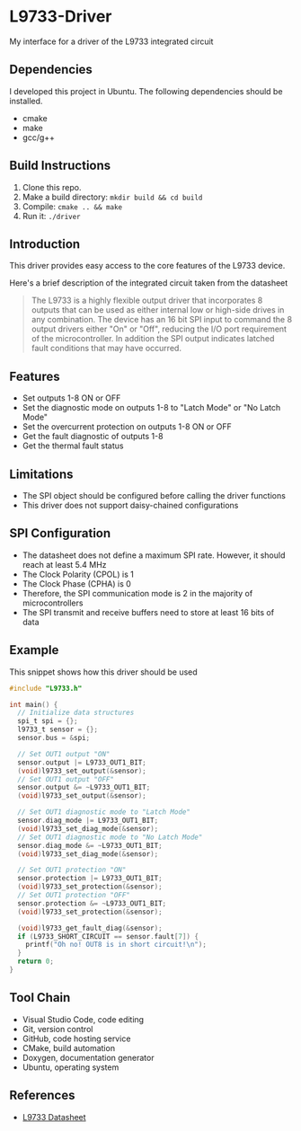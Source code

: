 # L9733-Driver
My interface for a driver of the L9733 integrated circuit

## Dependencies
I developed this project in Ubuntu. The following dependencies should be installed.
* cmake
* make
* gcc/g++

## Build Instructions
1. Clone this repo.
2. Make a build directory: `mkdir build && cd build`
3. Compile: `cmake .. && make`
4. Run it: `./driver`

## Introduction
This driver provides easy access to the core features of the L9733 device.

Here's a brief description of the integrated circuit taken from the datasheet

> The L9733 is a highly flexible output driver that incorporates 8 outputs that can be used as either internal low or high-side drives in any combination. The device has an 16 bit SPI input to command the 8 output drivers either "On" or "Off", reducing the I/O port requirement of the microcontroller. In addition the SPI output indicates latched fault conditions that may have occurred.
>

## Features
* Set outputs 1-8 ON or OFF
* Set the diagnostic mode on outputs 1-8 to "Latch Mode" or "No Latch Mode"
* Set the overcurrent protection on outputs 1-8 ON or OFF
* Get the fault diagnostic of outputs 1-8
* Get the thermal fault status

## Limitations
* The SPI object should be configured before calling the driver functions
* This driver does not support daisy-chained configurations

## SPI Configuration

- The datasheet does not define a maximum SPI rate. However, it should reach at least 5.4 MHz
- The Clock Polarity (CPOL) is 1
- The Clock Phase (CPHA) is 0
- Therefore, the SPI communication mode is 2 in the majority of microcontrollers
- The SPI transmit and receive buffers need to store at least 16 bits of data

## Example

This snippet shows how this driver should be used

```c
#include "L9733.h"

int main() {
  // Initialize data structures
  spi_t spi = {};
  l9733_t sensor = {};
  sensor.bus = &spi;

  // Set OUT1 output "ON"
  sensor.output |= L9733_OUT1_BIT;
  (void)l9733_set_output(&sensor);
  // Set OUT1 output "OFF"
  sensor.output &= ~L9733_OUT1_BIT;
  (void)l9733_set_output(&sensor);

  // Set OUT1 diagnostic mode to "Latch Mode"
  sensor.diag_mode |= L9733_OUT1_BIT;
  (void)l9733_set_diag_mode(&sensor);
  // Set OUT1 diagnostic mode to "No Latch Mode"
  sensor.diag_mode &= ~L9733_OUT1_BIT;
  (void)l9733_set_diag_mode(&sensor);

  // Set OUT1 protection "ON"
  sensor.protection |= L9733_OUT1_BIT;
  (void)l9733_set_protection(&sensor);
  // Set OUT1 protection "OFF"
  sensor.protection &= ~L9733_OUT1_BIT;
  (void)l9733_set_protection(&sensor);

  (void)l9733_get_fault_diag(&sensor);
  if (L9733_SHORT_CIRCUIT == sensor.fault[7]) {
    printf("Oh no! OUT8 is in short circuit!\n");
  }
  return 0;
}
```

## Tool Chain
* Visual Studio Code, code editing
* Git, version control
* GitHub, code hosting service
* CMake, build automation
* Doxygen, documentation generator
* Ubuntu, operating system

## References
* [L9733 Datasheet](https://www.st.com/resource/en/datasheet/l9733.pdf)